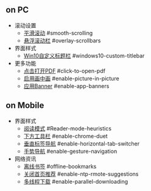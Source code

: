 ## on PC 
- 滚动设置
  - [平滑滚动](chrome://flags/#smooth-scrolling) #smooth-scrolling
  - [悬浮滚动栏](chrome://flags/#overlay-scrollbars) #overlay-scrollbars
- 界面样式
  - [Win10自定义标题栏](chrome://flags/#windows10-custom-titlebar) #windows10-custom-titlebar
- 更多功能
  - [点击打开PDF](chrome://flags/#click-to-open-pdf) #click-to-open-pdf
  - [启用画中画](chrome://flags/#enable-picture-in-picture) #enable-picture-in-picture
  - [应用Banner](chrome://flags/#enable-app-banners) #enable-app-banners

## on Mobile

- 界面样式
  - [阅读模式](chrome://flags/#Reader-mode-heuristics) #Reader-mode-heuristics
  - [下方工具栏](chrome://flags/#enable-chrome-duet) #enable-chrome-duet
  - [垂直标签导航](chrome://flags/#enable-horizontal-tab-switcher) #enable-horizontal-tab-switcher
  - [手势导航](chrome://flags/#enable-gesture-navigation) #enable-gesture-navigation
- 网络资讯
  - [离线书签](chrome://flags/#offline-bookmarks) #offline-bookmarks
  - [关闭首页推荐](chrome://flags/#enable-ntp-rmote-suggestions) #enable-ntp-rmote-suggestions
  - [多线程下载](chrome://flags/#enable-parallel-downloading) #enable-parallel-downloading